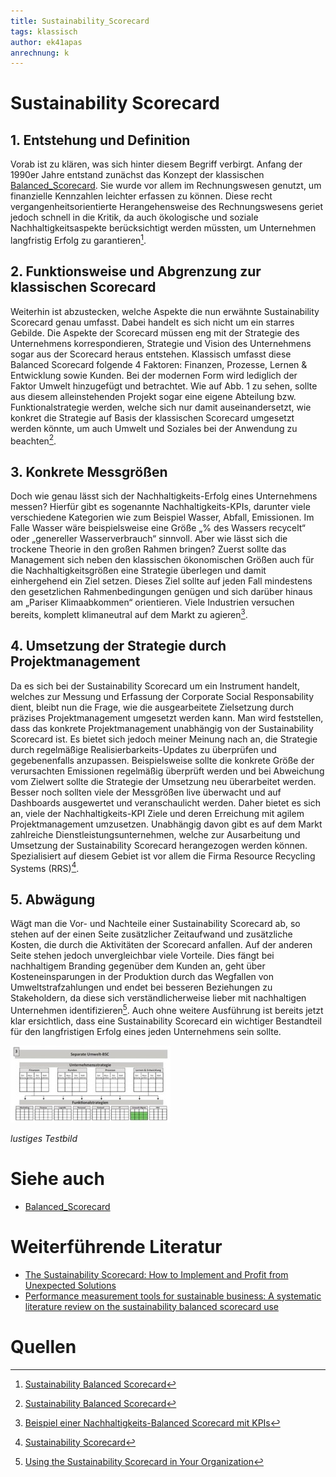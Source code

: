 ```yaml
---
title: Sustainability_Scorecard
tags: klassisch
author: ek41apas
anrechnung: k
---
```



# Sustainability Scorecard


## 1.	Entstehung und Definition

Vorab ist zu klären, was sich hinter diesem Begriff verbirgt. Anfang der 1990er Jahre entstand zunächst das Konzept der klassischen [Balanced_Scorecard](Balanced_Scorecard.md). Sie wurde vor allem im Rechnungswesen genutzt, um finanzielle Kennzahlen leichter erfassen zu können. Diese recht vergangenheitsorientierte Herangehensweise des Rechnungswesens geriet jedoch schnell in die Kritik, da auch ökologische und soziale Nachhaltigkeitsaspekte berücksichtigt werden müssten, um Unternehmen langfristig Erfolg zu garantieren[^1]. 

## 2.	Funktionsweise und Abgrenzung zur klassischen Scorecard

Weiterhin ist abzustecken, welche Aspekte die nun erwähnte Sustainability Scorecard genau umfasst. Dabei handelt es sich nicht um ein starres Gebilde. Die Aspekte der Scorecard müssen eng mit der Strategie des Unternehmens korrespondieren, Strategie und Vision des Unternehmens sogar aus der Scorecard heraus entstehen. Klassisch umfasst diese Balanced Scorecard folgende 4 Faktoren: Finanzen, Prozesse, Lernen & Entwicklung sowie Kunden. Bei der modernen Form wird lediglich der Faktor Umwelt hinzugefügt und betrachtet. Wie auf Abb. 1 zu sehen, sollte aus diesem alleinstehenden Projekt sogar eine eigene Abteilung bzw. Funktionalstrategie werden, welche sich nur damit auseinandersetzt, wie konkret die Strategie auf Basis der klassischen Scorecard umgesetzt werden könnte, um auch Umwelt und Soziales bei der Anwendung zu beachten[^1].

## 3.	Konkrete Messgrößen

Doch wie genau lässt sich der Nachhaltigkeits-Erfolg eines Unternehmens messen? Hierfür gibt es sogenannte Nachhaltigkeits-KPIs, darunter viele verschiedene Kategorien wie zum Beispiel Wasser, Abfall, Emissionen. Im Falle Wasser wäre beispielsweise eine Größe  „% des Wassers recycelt“ oder „genereller Wasserverbrauch“ sinnvoll. Aber wie lässt sich die trockene Theorie in den großen Rahmen bringen? 
Zuerst sollte das Management sich neben den klassischen ökonomischen Größen auch für die Nachhaltigkeitsgrößen eine Strategie überlegen und damit einhergehend ein Ziel setzen. Dieses Ziel sollte auf jeden Fall mindestens den gesetzlichen Rahmenbedingungen genügen und sich darüber hinaus am „Pariser Klimaabkommen“  orientieren. Viele Industrien versuchen bereits, komplett klimaneutral auf dem Markt zu agieren[^2].

## 4.	Umsetzung der Strategie durch Projektmanagement

Da es sich bei der Sustainability Scorecard um ein Instrument handelt, welches zur Messung und Erfassung der Corporate Social Responsability dient, bleibt nun die Frage, wie die ausgearbeitete Zielsetzung durch präzises Projektmanagement umgesetzt werden kann. Man wird feststellen, dass das konkrete Projektmanagement unabhängig von der Sustainability Scorecard ist. Es bietet sich jedoch meiner Meinung nach an, die Strategie durch regelmäßige Realisierbarkeits-Updates zu überprüfen und gegebenenfalls anzupassen. Beispielsweise sollte die konkrete Größe der verursachten Emissionen regelmäßig überprüft werden und bei Abweichung vom Zielwert sollte die Strategie der Umsetzung neu überarbeitet werden. Besser noch sollten viele der Messgrößen live überwacht und auf Dashboards ausgewertet und veranschaulicht werden. Daher bietet es sich an, viele der Nachhaltigkeits-KPI Ziele und deren Erreichung mit agilem Projektmanagement umzusetzen. 
Unabhängig davon gibt es auf dem Markt zahlreiche Dienstleistungsunternehmen, welche zur Ausarbeitung und Umsetzung der Sustainability Scorecard herangezogen werden können. Spezialisiert auf diesem Gebiet ist vor allem die Firma Resource Recycling Systems (RRS)[^3].

## 5.	Abwägung

Wägt man die Vor- und Nachteile einer Sustainability Scorecard ab, so stehen auf der einen Seite zusätzlicher Zeitaufwand und zusätzliche Kosten, die durch die Aktivitäten der Scorecard anfallen. Auf der anderen Seite stehen jedoch unvergleichbar viele Vorteile. Dies fängt bei nachhaltigem Branding gegenüber dem Kunden an, geht über Kosteneinsparungen in der Produktion durch das Wegfallen von Umweltstrafzahlungen und endet bei besseren Beziehungen zu Stakeholdern, da diese sich verständlicherweise lieber mit nachhaltigen Unternehmen identifizieren[^4]. Auch ohne weitere Ausführung ist bereits jetzt klar ersichtlich, dass eine Sustainability Scorecard ein wichtiger Bestandteil für den langfristigen Erfolg eines jeden Unternehmens sein sollte.







![Beispielabbildung](Sustainability_Scorecard/Bild.jpg)

*lustiges Testbild*




# Siehe auch

* [Balanced_Scorecard](Balanced_Scorecard.md)

# Weiterführende Literatur

* [The Sustainability Scorecard: How to Implement and Profit from Unexpected Solutions](https://www.hugendubel.de/de/taschenbuch/urvashi_bhatnagar_paul_anastas-the_sustainability_scorecard_how_to_implement_and_profit_from_unexpected_solutions-40276686-produkt-details.html?adCode=020R10B40L30C&gclid=CjwKCAiAnO2MBhApEiwA8q0HYaAKlDxw4Ip5W9iwMZqYl-zUhVIGQND0Zm645hKjZrtgp5-QfJA3EhoCQokQAvD_BwE)
* [Performance measurement tools for sustainable business: A systematic literature review on the sustainability balanced scorecard use](https://onlinelibrary.wiley.com/doi/full/10.1002/csr.2206)

# Quellen

[^1]: [Sustainability Balanced Scorecard](https://www.controlling-wiki.com/de/index.php/Sustainability_Balanced_Scorecard)
[^2]: [Beispiel einer Nachhaltigkeits-Balanced Scorecard mit KPIs](https://bscdesigner.com/de/nachhaltigkeits-balanced-scorecard.htm)
[^3]: [Sustainability Scorecard](https://recycle.com/our-services/specialty-services/sustainability-scorecard/)
[^4]: [Using the Sustainability Scorecard in Your Organization](https://www.hirebook.com/blog/using-the-sustainability-scorecard-in-your-organization)

